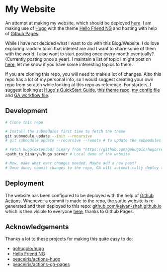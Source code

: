 # My Website
An attempt at making my website, which should be deployed [here](https://keivan-shah.github.io). I am making use of [Hugo](https://gohugo.io/) with the theme [Hello Friend NG](https://github.com/rhazdon/hugo-theme-hello-friend-ng) and hosting with help of [Github Pages](https://pages.github.com/).

While I have not decided what I want to do with this Blog/Website. I do love exploring random topic that interest me and I want to share some of them with the world. I also want to start posting once every month eventually? (Currently posting once a year). I maintain a list of topic I might post on [here](TODO.md), let me know if you have some interesting topics to there.

If you are cloning this repo, you will need to make a lot of changes. Also this repo has a lot of my personal info, so I would suggest creating your own repo from scratch while looking at this repo as reference.
For starters, I suggest looking at [Hugo's QuickStart Guide](https://gohugo.io/getting-started/quick-start/), [this theme repo](https://github.com/rhazdon/hugo-theme-hello-friend-ng), [my config file](config.toml) and [GA workflow file](.github/workflows/main.yml).

## Development

```bash
# Clone this repo

# Install the submodules first time to fetch the theme
git submodule update --init --recursive
# git submodule update --recursive --remote # To update the submodules

# Fetch hugo(extended) binary from "https://github.com/gohugoio/hugo/releases"
<path_to_binary>/hugo server # Local demo of the website

# Now, make what ever changes needed, Maybe add a new post?
# Once done, commit changes to the repo, GA will automatically deploy the changes
```

## Deployment

The website has been configured to be deployed with the help of [Github Actions](https://docs.github.com/en/actions). Whenever a commit is made to the repo, the static website is re-generated and then deployed to this repo: [github.com/keivan-shah.github.io](https://github.com/keivan-shah/keivan-shah.github.io) which is then visible to everyone [here](https://keivan-shah.github.io), thanks to Github Pages.

## Acknowledgements

Thanks a lot to these projects for making this quite easy to do:
- [gohugoio/hugo](https://github.com/gohugoio/hugo)
- [Hello Friend NG](https://github.com/rhazdon/hugo-theme-hello-friend-ng)
- [peaceiris/actions-hugo](https://github.com/peaceiris/actions-hugo)
- [peaceiris/actions-gh-pages](https://github.com/peaceiris/actions-gh-pages)
